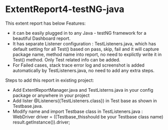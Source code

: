 # ExtentReport4-testNG-java
This extent report has below Features:
- it can be easily plugged in to any Java - testNG framework for a beautiful Dashboard report.
- It has separate Listener configuration : TestListeners.java, which has default setting for all Test() based on pass, skip, fail and it will capture package name, method name into report, no need to explictly write it in Test() method. 
Only Test related info can be added.
- For Failed cases, stack trace error log and screenshot is added automatically by TestListeners.java, no need to add any extra steps.

Steps to add this report in existing project:
- Add ExtentReportManager.java and TestListerns.java in your config package or anywhere in your project
- Add lister  @Listeners({TestListeners.class})  in Test base as shown in Testbase.java. 
- Modify name and import Testbase class in TestListeners.java :  WebDriver driver = ((Testbase_thisshould be your Testbase class name) result.getInstance()).driver;
